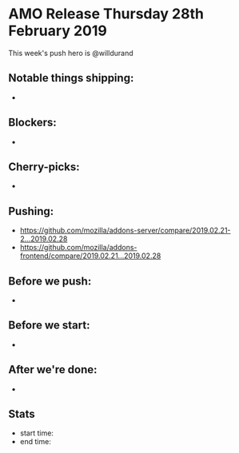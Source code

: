 # AMO Release Thursday 28th February 2019

This week's push hero is @willdurand

## Notable things shipping:

*

## Blockers:

*

## Cherry-picks:

*

## Pushing:

- https://github.com/mozilla/addons-server/compare/2019.02.21-2...2019.02.28
- https://github.com/mozilla/addons-frontend/compare/2019.02.21...2019.02.28

## Before we push:

*

## Before we start:

*

## After we're done:

-

## Stats

- start time:
- end time:
